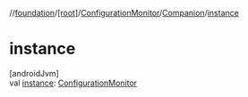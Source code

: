 //[foundation](../../../../index.md)/[[root]](../../index.md)/[ConfigurationMonitor](../index.md)/[Companion](index.md)/[instance](instance.md)

# instance

[androidJvm]\
val [instance](instance.md): [ConfigurationMonitor](../index.md)